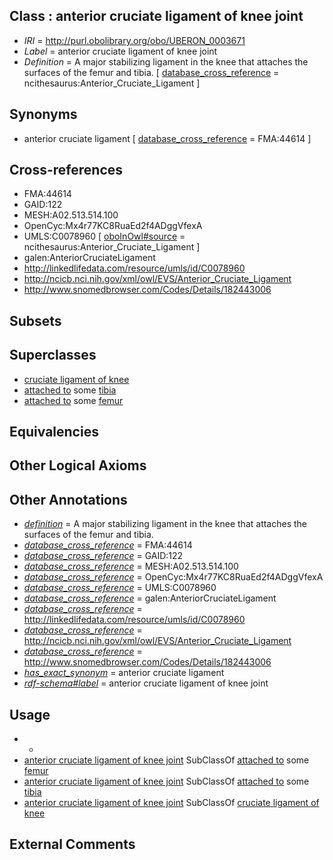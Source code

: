 
## Class : anterior cruciate ligament of knee joint

 * *IRI* = http://purl.obolibrary.org/obo/UBERON_0003671
 * *Label* = anterior cruciate ligament of knee joint
 * *Definition* = A major stabilizing ligament in the knee that attaches the surfaces of the femur and tibia. [ [database_cross_reference](../../ef/oboInOwl#hasDbXref.md) = ncithesaurus:Anterior_Cruciate_Ligament ]

## Synonyms

 * anterior cruciate ligament [ [database_cross_reference](../../ef/oboInOwl#hasDbXref.md) = FMA:44614 ]

## Cross-references

 * FMA:44614
 * GAID:122
 * MESH:A02.513.514.100
 * OpenCyc:Mx4r77KC8RuaEd2f4ADggVfexA
 * UMLS:C0078960 [ [oboInOwl#source](../../ce/oboInOwl#source.md) = ncithesaurus:Anterior_Cruciate_Ligament ]
 * galen:AnteriorCruciateLigament
 * http://linkedlifedata.com/resource/umls/id/C0078960
 * http://ncicb.nci.nih.gov/xml/owl/EVS/Anterior_Cruciate_Ligament
 * http://www.snomedbrowser.com/Codes/Details/182443006

## Subsets


## Superclasses

 * [cruciate ligament of knee](../../UBERON/59/UBERON_0006659.md)
 * [attached to](../../RO/71/RO_0002371.md) some [tibia](../../UBERON/79/UBERON_0000979.md)
 * [attached to](../../RO/71/RO_0002371.md) some [femur](../../UBERON/81/UBERON_0000981.md)

## Equivalencies


## Other Logical Axioms


## Other Annotations

 * *[definition](../../IAO/15/IAO_0000115.md)* = A major stabilizing ligament in the knee that attaches the surfaces of the femur and tibia.
 * *[database_cross_reference](../../ef/oboInOwl#hasDbXref.md)* = FMA:44614
 * *[database_cross_reference](../../ef/oboInOwl#hasDbXref.md)* = GAID:122
 * *[database_cross_reference](../../ef/oboInOwl#hasDbXref.md)* = MESH:A02.513.514.100
 * *[database_cross_reference](../../ef/oboInOwl#hasDbXref.md)* = OpenCyc:Mx4r77KC8RuaEd2f4ADggVfexA
 * *[database_cross_reference](../../ef/oboInOwl#hasDbXref.md)* = UMLS:C0078960
 * *[database_cross_reference](../../ef/oboInOwl#hasDbXref.md)* = galen:AnteriorCruciateLigament
 * *[database_cross_reference](../../ef/oboInOwl#hasDbXref.md)* = http://linkedlifedata.com/resource/umls/id/C0078960
 * *[database_cross_reference](../../ef/oboInOwl#hasDbXref.md)* = http://ncicb.nci.nih.gov/xml/owl/EVS/Anterior_Cruciate_Ligament
 * *[database_cross_reference](../../ef/oboInOwl#hasDbXref.md)* = http://www.snomedbrowser.com/Codes/Details/182443006
 * *[has_exact_synonym](../../ym/oboInOwl#hasExactSynonym.md)* = anterior cruciate ligament
 * *[rdf-schema#label](../../el/rdf-schema#label.md)* = anterior cruciate ligament of knee joint

## Usage

 * -
 * [anterior cruciate ligament of knee joint](../../UBERON/71/UBERON_0003671.md) SubClassOf [attached to](../../RO/71/RO_0002371.md) some [femur](../../UBERON/81/UBERON_0000981.md)
 * [anterior cruciate ligament of knee joint](../../UBERON/71/UBERON_0003671.md) SubClassOf [attached to](../../RO/71/RO_0002371.md) some [tibia](../../UBERON/79/UBERON_0000979.md)
 * [anterior cruciate ligament of knee joint](../../UBERON/71/UBERON_0003671.md) SubClassOf [cruciate ligament of knee](../../UBERON/59/UBERON_0006659.md)

## External Comments

